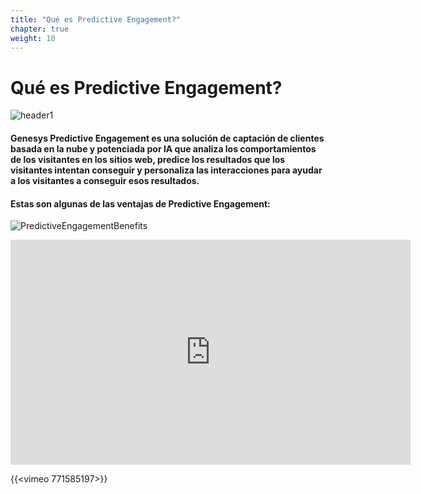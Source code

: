 ```yaml
---
title: "Qué es Predictive Engagement?"
chapter: true
weight: 10
---
```


# Qué es Predictive Engagement?
![header1](/images/header1.png)

#### Genesys Predictive Engagement es una solución de captación de clientes basada en la nube y potenciada por IA que analiza los comportamientos de los visitantes en los sitios web, predice los resultados que los visitantes intentan conseguir y personaliza las interacciones para ayudar a los visitantes a conseguir esos resultados. 

#### Estas son algunas de las ventajas de Predictive Engagement:


![PredictiveEngagementBenefits](/images/PE1.jpg)

<iframe title="vimeo-player" src="https://player.vimeo.com/video/588824755?h=c9acf5d006" width="640" height="360" frameborder="0" allowfullscreen></iframe>

{{<vimeo 771585197>}}
